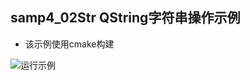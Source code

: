 ## samp4_02Str QString字符串操作示例

- 该示例使用cmake构建

  



![运行示例](https://github.com/honyer/qt6_dev_guide/blob/main/Chap04_Widgets/samp4_02Str/samp4_04_preview.png)
